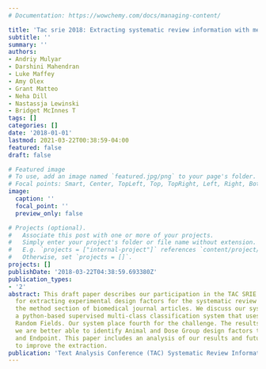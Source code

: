 ```yaml
---
# Documentation: https://wowchemy.com/docs/managing-content/

title: 'Tac srie 2018: Extracting systematic review information with medacy'
subtitle: ''
summary: ''
authors:
- Andriy Mulyar
- Darshini Mahendran
- Luke Maffey
- Amy Olex
- Grant Matteo
- Neha Dill
- Nastassja Lewinski
- Bridget McInnes T
tags: []
categories: []
date: '2018-01-01'
lastmod: 2021-03-22T00:38:59-04:00
featured: false
draft: false

# Featured image
# To use, add an image named `featured.jpg/png` to your page's folder.
# Focal points: Smart, Center, TopLeft, Top, TopRight, Left, Right, BottomLeft, Bottom, BottomRight.
image:
  caption: ''
  focal_point: ''
  preview_only: false

# Projects (optional).
#   Associate this post with one or more of your projects.
#   Simply enter your project's folder or file name without extension.
#   E.g. `projects = ["internal-project"]` references `content/project/deep-learning/index.md`.
#   Otherwise, set `projects = []`.
projects: []
publishDate: '2018-03-22T04:38:59.693380Z'
publication_types:
- '2'
abstract: This draft paper describes our participation in the TAC SRIE 2018 Challenge
  for extracting experimental design factors for the systematic review process from
  the method section of biomedical journal articles. We discuss our system, medaCy,
  a python-based supervised multi-class classification system that uses Conditional
  Random Fields. Our system place fourth for the challenge. The results show that
  we are better able to identify Animal and Dose Group design factors than Exposure
  and Endpoint. This paper includes an analysis of our results and future directions
  to improve the extraction.
publication: 'Text Analysis Conference (TAC) Systematic Review Information Extraction (SRIE)'
---
```

